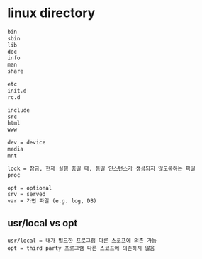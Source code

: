 # linux directory

```txt
bin
sbin
lib
doc
info
man
share

etc
init.d
rc.d

include
src
html
www

dev = device
media
mnt

lock = 잠금, 현재 실행 중일 때, 동일 인스턴스가 생성되지 않도록하는 파일
proc

opt = optional
srv = served
var = 가변 파일 (e.g. log, DB)
```

## usr/local vs opt

```
usr/local = 내가 빌드한 프로그램 다른 스코프에 의존 가능
opt = third party 프로그램 다른 스코프에 의존하지 않음
```
